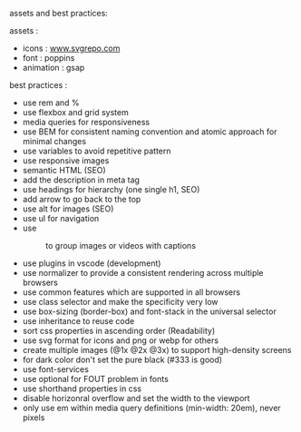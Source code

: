 assets and best practices:

assets :

- icons : www.svgrepo.com
- font : poppins
- animation : gsap

best practices :

- use rem and %
- use flexbox and grid system
- media queries for responsiveness
- use BEM for consistent naming convention and atomic approach for minimal changes
- use variables to avoid repetitive pattern
- use responsive images
- semantic HTML (SEO)
- add the description in meta tag
- use headings for hierarchy (one single h1, SEO)
- add arrow to go back to the top
- use alt for images (SEO)
- use ul for navigation
- use <figure> to group images or videos with captions
- use plugins in vscode (development)
- use normalizer to provide a consistent rendering across multiple browsers
- use common features which are supported in all browsers
- use class selector and make the specificity very low
- use box-sizing (border-box) and font-stack in the universal selector
- use inheritance to reuse code
- sort css properties in ascending order (Readability)
- use svg format for icons and png or webp for others
- create multiple images (@1x @2x @3x) to support high-density screens
- for dark color don't set the pure black (#333 is good)
- use font-services
- use optional for FOUT problem in fonts
- use shorthand properties in css
- disable horizonral overflow and set the width to the viewport
- only use em within media query definitions (min-width: 20em), never pixels
